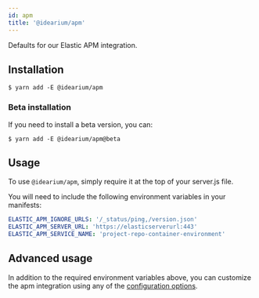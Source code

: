 ```yaml
---
id: apm
title: '@idearium/apm'
---
```


Defaults for our Elastic APM integration.

## Installation

```shell
$ yarn add -E @idearium/apm
```

### Beta installation

If you need to install a beta version, you can:

```shell
$ yarn add -E @idearium/apm@beta
```

## Usage

To use `@idearium/apm`, simply require it at the top of your server.js file.

You will need to include the following environment variables in your manifests:

```yaml
ELASTIC_APM_IGNORE_URLS: '/_status/ping,/version.json'
ELASTIC_APM_SERVER_URL: 'https://elasticserverurl:443'
ELASTIC_APM_SERVICE_NAME: 'project-repo-container-environment'
```

## Advanced usage

In addition to the required environment variables above, you can customize the apm integration using any of the [configuration options](https://www.elastic.co/guide/en/apm/agent/nodejs/current/configuration.html).
